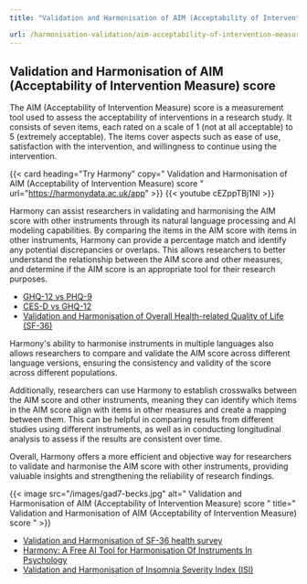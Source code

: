 ```yaml
---
title: "Validation and Harmonisation of AIM (Acceptability of Intervention Measure) score"

url: /harmonisation-validation/aim-acceptability-of-intervention-measure-score
---
```


## Validation and Harmonisation of AIM (Acceptability of Intervention Measure) score

The AIM (Acceptability of Intervention Measure) score is a measurement tool used to assess the acceptability of interventions in a research study. It consists of seven items, each rated on a scale of 1 (not at all acceptable) to 5 (extremely acceptable). The items cover aspects such as ease of use, satisfaction with the intervention, and willingness to continue using the intervention.

{{< card heading="Try Harmony" copy=" Validation and Harmonisation of AIM (Acceptability of Intervention Measure) score " url="https://harmonydata.ac.uk/app" >}}
{{< youtube cEZppTBj1NI >}}

Harmony can assist researchers in validating and harmonising the AIM score with other instruments through its natural language processing and AI modeling capabilities. By comparing the items in the AIM score with items in other instruments, Harmony can provide a percentage match and identify any potential discrepancies or overlaps. This allows researchers to better understand the relationship between the AIM score and other measures, and determine if the AIM score is an appropriate tool for their research purposes.

* [GHQ-12 vs PHQ-9](/ghq-12-vs-phq-9)
* [CES-D vs GHQ-12](/ces-d-vs-ghq-12)
* [Validation and Harmonisation of Overall Health-related Quality of Life (SF-36)](/harmonisation-validation/overall-health-related-quality-of-life-sf-36)

Harmony's ability to harmonise instruments in multiple languages also allows researchers to compare and validate the AIM score across different language versions, ensuring the consistency and validity of the score across different populations.

Additionally, researchers can use Harmony to establish crosswalks between the AIM score and other instruments, meaning they can identify which items in the AIM score align with items in other measures and create a mapping between them. This can be helpful in comparing results from different studies using different instruments, as well as in conducting longitudinal analysis to assess if the results are consistent over time.

Overall, Harmony offers a more efficient and objective way for researchers to validate and harmonise the AIM score with other instruments, providing valuable insights and strengthening the reliability of research findings.


{{< image src="/images/gad7-becks.jpg" alt=" Validation and Harmonisation of AIM (Acceptability of Intervention Measure) score " title=" Validation and Harmonisation of AIM (Acceptability of Intervention Measure) score " >}}









* [Validation and Harmonisation of SF-36 health survey](/harmonisation-validation/sf-36-health-survey)
* [Harmony: A Free AI Tool for Harmonisation Of Instruments In Psychology](/item-harmonisation/harmony-a-free-ai-tool-for-harmonisation-of-instruments-in-psychology)
* [Validation and Harmonisation of Insomnia Severity Index (ISI)](/harmonisation-validation/insomnia-severity-index-isi)